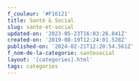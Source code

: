 ```yaml
---
f_couleur: '#F16121'
title: Santé & Social
slug: sante-et-social
updated-on: '2023-05-23T16:03:26.841Z'
created-on: '2019-08-19T12:24:01.528Z'
published-on: '2024-02-21T12:20:54.561Z'
f_nom-de-la-categorie: santesocial
layout: '[categories].html'
tags: categories
---
```




